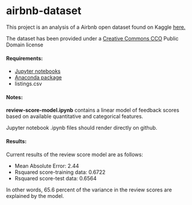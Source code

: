 # airbnb-dataset

This project is an analysis of a Airbnb open dataset found on Kaggle <a href="https://www.kaggle.com/airbnb/seattle"> here.</a>

The dataset has been provided under a <a href="https://creativecommons.org/publicdomain/zero/1.0/">Creative Commons CCO</a> Public Domain license

#### Requirements:

- <a href="https://jupyter.org/"> Jupyter notebooks </a>
- <a href="https://www.anaconda.com/"> Anaconda package</a>
- listings.csv

#### Notes:

<b>review-score-model.ipynb</b> contains a linear model of feedback scores based on available quantitative and categorical features.

Jupyter notebook .ipynb files should render directly on github.

#### Results:

Current results of the review score model are as follows:

- Mean Absolute Error: 2.44
- Rsquared score-training data:  0.6722
- Rsquared score-test data:  0.6564

In other words, 65.6 percent of the variance in the review scores are explained by the model.


